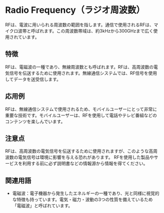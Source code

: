 

# Radio Frequency（ラジオ周波数）
RFは、電波に用いられる周波数の範囲を指します。通信で使用されるRFは、マイクロ波帯と呼ばれます。この周波数帯域は、約3kHzから300GHzまで広く使用されています。

## 特徴
RFは、電磁波の一種であり、無線周波数とも呼ばれます。RFは、高周波数の電気信号を伝送するために使用されます。無線通信システムでは、RF信号を使用してデータを送受信します。

## 応用例 
RFは、無線通信システムで使用されるため、モバイルユーザーにとって非常に重要な技術です。モバイルユーザーは、RFを使用して電話やテレビ番組などのコンテンツを楽しんでいます。

## 注意点
RFは、高周波数の電気信号を伝送するために使用されますが、このような高周波数の電気信号は環境に影響を与える恐れがあります。 RFを使用した製品やサービスを利用する前に必ず説明書などの情報源から情報を得てください。


## 関連用語
- 電磁波：電子機器から発生したエネルギーの一種であり、光と同様に視覚的な特徴も持っています。電気・磁力・波動の3つの性質を備えているため「電磁波」と呼ばれています。